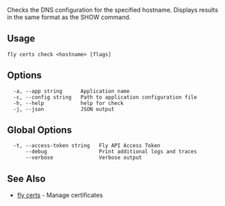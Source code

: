 Checks the DNS configuration for the specified hostname.
Displays results in the same format as the SHOW command.

## Usage
~~~
fly certs check <hostname> [flags]
~~~

## Options

~~~
  -a, --app string      Application name
  -c, --config string   Path to application configuration file
  -h, --help            help for check
  -j, --json            JSON output
~~~

## Global Options

~~~
  -t, --access-token string   Fly API Access Token
      --debug                 Print additional logs and traces
      --verbose               Verbose output
~~~

## See Also

* [fly certs](/docs/flyctl/certs/)	 - Manage certificates

